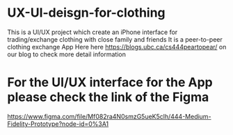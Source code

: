 # UX-UI-deisgn-for-clothing
This is a UI/UX project which create an iPhone interface for trading/exchange clothing with close family and friends
It is a peer-to-peer clothing exchange App
Here here https://blogs.ubc.ca/cs444peartopear/ on our blog to check more detail information



# For the UI/UX interface for the App please check the link of the Figma
https://www.figma.com/file/Mf082ra4N0smzG5ueK5clh/444-Medium-Fidelity-Prototype?node-id=0%3A1
